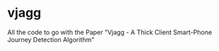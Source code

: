 # vjagg
All the code to go with the Paper "Vjagg - A Thick Client Smart-Phone Journey Detection Algorithm"

